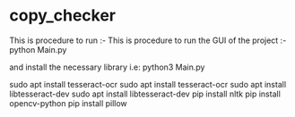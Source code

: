 # copy_checker


This is procedure to run  :-	This is procedure to run the GUI of the project :-  python Main.py

and install the necessary library i.e:
python3 Main.py	


sudo apt install tesseract-ocr	sudo apt install tesseract-ocr
sudo apt install libtesseract-dev	sudo apt install libtesseract-dev
pip install nltk
pip install opencv-python
pip install pillow
